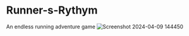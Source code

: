 # Runner-s-Rythym
An endless running adventure game
![Screenshot 2024-04-09 144450](https://github.com/FlamegiserMKA/Runner-s-Rythym/assets/100028250/f4fa9077-db85-4ac9-87e2-3545cd20cb0e)
